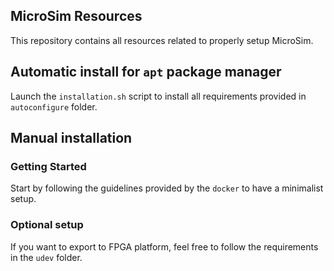 ## MicroSim Resources

This repository contains all resources related to properly setup MicroSim.


## Automatic install for `apt` package manager
Launch the `installation.sh` script to install all requirements provided in `autoconfigure` folder. 


## Manual installation
### Getting Started 
Start by following the guidelines provided by the `docker` to have a minimalist setup.

### Optional setup
If you want to export to FPGA platform, feel free to follow the requirements in the `udev` folder.
